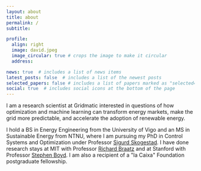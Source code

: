 ```yaml
---
layout: about
title: about
permalink: /
subtitle: 

profile:
  align: right
  image: david.jpeg
  image_circular: true # crops the image to make it circular
  address: 

news: true  # includes a list of news items
latest_posts: false  # includes a list of the newest posts
selected_papers: false # includes a list of papers marked as "selected={true}"
social: true  # includes social icons at the bottom of the page
---
```


I am a research scientist at Gridmatic interested in questions of how
optimization and machine learning can transform energy markets, make the grid
more predictable, and accelerate the adoption of renewable energy.

I hold a BS in Energy Engineering from the University of Vigo and an MS in
Sustainable Energy from NTNU, where I am pursuing my PhD in Control Systems and
Optimization under Professor <a href="https://folk.ntnu.no/skoge/">Sigurd
Skogestad</a>. I have done research stays at MIT with Professor <a
href="https://web.mit.edu/braatzgroup/index.html">Richard Braatz</a> and at
Stanford with Professor <a href="https://web.stanford.edu/~boyd/">Stephen
Boyd</a>. I am also a recipient of a "la Caixa" Foundation postgraduate
fellowship.
